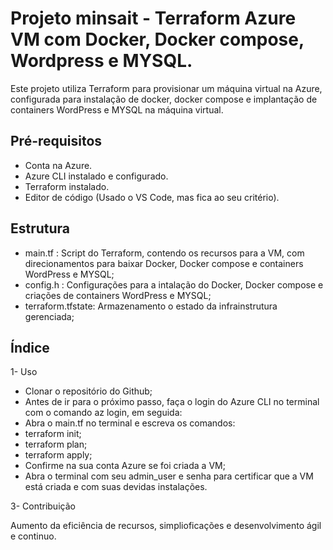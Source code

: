 # Projeto minsait - Terraform Azure VM com Docker, Docker compose, Wordpress e MYSQL.

Este projeto utiliza Terraform para provisionar um máquina virtual na Azure, configurada para instalação de docker, docker compose e implantação de containers WordPress e MYSQL na máquina virtual.

## Pré-requisitos

- Conta na Azure.
- Azure CLI instalado e configurado.
- Terraform instalado.
- Editor de código (Usado o VS Code, mas fica ao seu critério).

## Estrutura
- main.tf :
  Script do Terraform, contendo os recursos para a VM, com direcionamentos para baixar Docker, Docker compose e containers WordPress e MYSQL;
- config.h :
  Configurações para a intalação do Docker, Docker compose e criações de containers WordPress e MYSQL;
- terraform.tfstate:
  Armazenamento o estado da infrainstrutura gerenciada;

## Índice

1- Uso

- Clonar o repositório do Github;
- Antes de ir para o próximo passo, faça o login do Azure CLI no terminal com o comando az login, em seguida:
- Abra o main.tf no terminal e escreva os comandos:
- terraform init;
- terraform plan;
- terraform apply;
- Confirme na sua conta Azure se foi criada a VM;
- Abra o terminal com seu admin_user e senha para certificar que a VM está criada e com suas devidas instalações.

3- Contribuição

Aumento da eficiência de recursos, simplioficações e desenvolvimento ágil e continuo.
